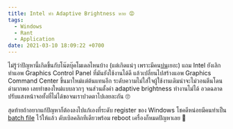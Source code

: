```yaml
---
title: Intel ทำ Adaptive Brightness หาย 😡
tags:
  - Windows
  - Rant
  - Application
date: 2021-03-10 18:09:22 +0700
---
```


ไม่รู้ว่าปัญหานี้เกิดขึ้นกับโน๊ตบุ๊คโมเดลไหนบ้าง (แต่เกิดแน่ๆ เพราะมีคน[บ่น][community intel]เยอะ) แถม Intel ยังเลิกทำแอพ Graphics Control Panel ที่มันยังใช้งานได้ดี แล้วเปลี่ยนไปสร้างแอพ Graphics Command Center ขึ้นมาใหม่แต่ต้นแทนอีก ระดับความไม่ใส่ใจผู้ใช้งานเดิมน่าจะไม่วอนตีนโดนด่ามากพอ เลยทำของใหม่แบบลวกๆ จนส่วนตั้งค่า adaptive brightness ทำงานไม่ได้ อวดฉลาดปรับแสงหน้าจอทั้งที่ไม่ได้ขอจนเราปวดตาไปเลยละกัน 🙄

สุดท้ายถ้าอยากแก้ปัญหาก็ต้องลงไปแก้เองที่ระดับ register ของ Windows โชคดีหน่อยมีคนทำเป็น [batch file][] ไว้ให้แล้ว ดับเบิลคลิกทีเดียวพร้อม reboot เครื่องก็หมดปัญหาเลย 🙏



[community intel]: //community.intel.com/t5/Graphics/Intel-Display-Power-Saving-Technology-will-not-stay-disabled/m-p/652802
[batch file]: //github.com/orev/dpst-control
